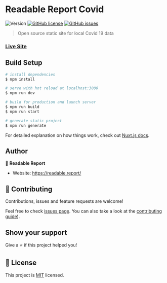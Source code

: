 # Readable Report Covid

![Version](https://img.shields.io/badge/version-1.0.0-blue.svg?cacheSeconds=2592000)
[![GitHub license](https://img.shields.io/github/license/readablereport/covid)](https://github.com/readablereport/covid/blob/master/LICENSE)
[![GitHub issues](https://img.shields.io/github/issues/readablereport/covid)](https://github.com/readablereport/covid/issues)

> Open source static site for local Covid 19 data

### [Live Site](https://covid.readable.report)

## Build Setup

```bash
# install dependencies
$ npm install

# serve with hot reload at localhost:3000
$ npm run dev

# build for production and launch server
$ npm run build
$ npm run start

# generate static project
$ npm run generate
```

For detailed explanation on how things work, check out [Nuxt.js docs](https://nuxtjs.org).

## Author

👤 **Readable Report**

-   Website: https://readable.report/

## 🤝 Contributing

Contributions, issues and feature requests are welcome!

Feel free to check [issues page](https://github.com/readablereport/covid/issues). You can also take a look at the [contributing guide](https://github.com/readablereport/covid/blob/master/CONTRIBUTING.md)).

## Show your support

Give a ⭐️ if this project helped you!

## 📝 License

This project is [MIT](https://github.com/readablereport/covid/LICENSE) licensed.
